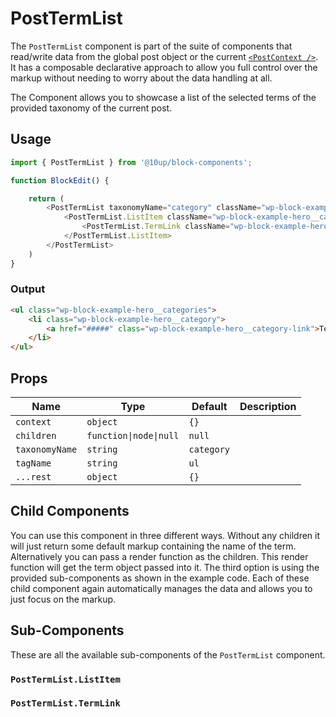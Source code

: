 # PostTermList

The `PostTermList` component is part of the suite of components that read/write data from the global post object or the current [`<PostContext />`](../post-context/). It has a composable declarative approach to allow you full control over the markup without needing to worry about the data handling at all.

The Component allows you to showcase a list of the selected terms of the provided taxonomy of the current post.

## Usage

```js
import { PostTermList } from '@10up/block-components';

function BlockEdit() {

    return (
        <PostTermList taxonomyName="category" className="wp-block-example-hero__categories">
            <PostTermList.ListItem className="wp-block-example-hero__category">
                <PostTermList.TermLink className="wp-block-example-hero__category-link" />
            </PostTermList.ListItem>
        </PostTermList>
    )
}
```

### Output

```html
<ul class="wp-block-example-hero__categories">
    <li class="wp-block-example-hero__category">
        <a href="#####" class="wp-block-example-hero__category-link">Term Name</a>
    </li>
</ul>
```

## Props

| Name       | Type              | Default  |  Description                                                   |
| ---------- | ----------------- | -------- | -------------------------------------------------------------- |
| `context` | `object` | `{}` |  |
| `children` | `function\|node\|null`  | `null` |  |
| `taxonomyName` | `string` | `category` |  |
| `tagName` | `string` | `ul` |  |
| `...rest` | `object` | `{}` |  |

## Child Components

You can use this component in three different ways. Without any children it will just return some default markup containing the name of the term. Alternatively you can pass a render function as the children. This render function will get the term object passed into it. The third option is using the provided sub-components as shown in the example code. Each of these child component again automatically manages the data and allows you to just focus on the markup.

## Sub-Components

These are all the available sub-components of the `PostTermList` component.

### `PostTermList.ListItem`

### `PostTermList.TermLink`
